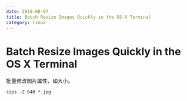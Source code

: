 ```yaml
---
date: 2018-08-07
title: Batch Resize Images Quickly in the OS X Terminal
category: linux
---
```

# Batch Resize Images Quickly in the OS X Terminal

批量修改图片属性，如大小。

```
sips -Z 640 *.jpg
```

